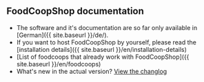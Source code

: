 
## FoodCoopShop documentation

* The software and it's documentation are so far only available in [German]({{ site.baseurl }}/de/).
* If you want to host FoodCoopShop by yourself, please read the [installation details]({{ site.baseurl }}/en/installation-details)
* [List of foodcoops that already work with FoodCoopShop]({{ site.baseurl }}/en/foodcoops)
* What's new in the actual version? [View the changlog]({{{site.repo_url}}/blob/develop/CHANGELOG.md)

